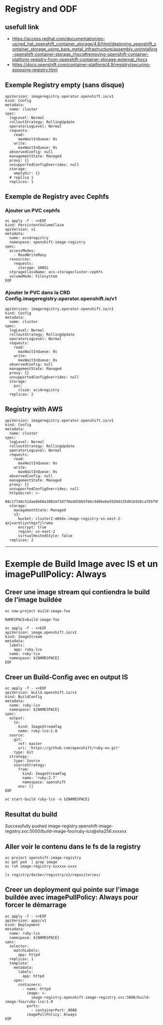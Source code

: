 # Registry and ODF

## usefull link
- https://access.redhat.com/documentation/en-us/red_hat_openshift_container_storage/4.8/html/deploying_openshift_container_storage_using_bare_metal_infrastructure/assembly_uninstalling-openshift-container-storage_rhocs#removing-openshift-container-platform-registry-from-openshift-container-storage-external_rhocs
- https://docs.openshift.com/container-platform/4.9/registry/securing-exposing-registry.html

## Exemple Registry empty (sans disque)
```
apiVersion: imageregistry.operator.openshift.io/v1
kind: Config
metadata:
  name: cluster
spec:
  logLevel: Normal
  rolloutStrategy: RollingUpdate
  operatorLogLevel: Normal
  requests:
    read:
      maxWaitInQueue: 0s
    write:
      maxWaitInQueue: 0s
  observedConfig: null
  managementState: Managed
  proxy: {}
  unsupportedConfigOverrides: null
  storage:
    emptyDir: {}
  # replica 1  
  replicas: 1
```

## Exemple de Registry avec Cephfs

### Ajouter un PVC cephfs
```
oc apply -f - <<EOF
kind: PersistentVolumeClaim
apiVersion: v1
metadata:
  name: ocs4registry
  namespace: openshift-image-registry
spec:
  accessModes:
    - ReadWriteMany
  resources:
    requests:
      storage: 100Gi
  storageClassName: ocs-storagecluster-cephfs
  volumeMode: Filesystem
EOF
```

### Ajouter le PVC dans la CRD Config.imageregistry.operator.openshift.io/v1
```
apiVersion: imageregistry.operator.openshift.io/v1
kind: Config
metadata:
  name: cluster
spec:
  logLevel: Normal
  rolloutStrategy: RollingUpdate
  operatorLogLevel: Normal
  requests:
    read:
      maxWaitInQueue: 0s
    write:
      maxWaitInQueue: 0s
  observedConfig: null
  managementState: Managed
  proxy: {}
  unsupportedConfigOverrides: null
  storage:
    pvc:
      claim: ocs4registry
  replicas: 2
```

## Registry with AWS
``` 
apiVersion: imageregistry.operator.openshift.io/v1
kind: Config
metadata:
  name: cluster
spec:
  logLevel: Normal
  rolloutStrategy: RollingUpdate
  operatorLogLevel: Normal
  requests:
    read:
      maxWaitInQueue: 0s
    write:
      maxWaitInQueue: 0s
  observedConfig: null
  managementState: Managed
  proxy: {}
  unsupportedConfigOverrides: null
  httpSecret: >-
    88c177a8c51dae6b60a3082ef3d770edd5bb5f66c9d0bebe5920d135d91b928ca765f957a92570faa083f36c2a81786a4ac25c6fdac2cc9bbe74b781c6f8440e
  storage:
    managementState: Managed
    s3:
      bucket: cluster2-m6k6x-image-registry-us-east-2-qxjvareliyvtkgsfjlrwma
      encrypt: true
      region: us-east-2
      virtualHostedStyle: false
  replicas: 2
```

---

# Exemple de Build Image avec IS et un imagePullPolicy: Always

## Creer une image stream qui contiendra le build de l'image buildée

```
oc new-project build-image-foo

NAMESPACE=build-image-foo

oc apply -f - <<EOF
apiVersion: image.openshift.io/v1
kind: ImageStream
metadata:
  labels:
    app: ruby-lco
  name: ruby-lco
  namespace: ${NAMESPACE}
EOF
```

## Creer un Build-Config avec en output IS
```
oc apply -f - <<EOF
apiVersion: build.openshift.io/v1
kind: BuildConfig
metadata:
  name: ruby-lco
  namespace: ${NAMESPACE}
spec:
  output:
    to:
      kind: ImageStreamTag
      name: ruby-lco:1.0
  source:
    git:
      ref: master
      uri: 'https://github.com/openshift/ruby-ex.git'
    type: Git
  strategy:
    type: Source
    sourceStrategy:
      from:
        kind: ImageStreamTag
        name: 'ruby:2.7'
        namespace: openshift
      env: []
EOF

oc start-build ruby-lco -n ${NAMESPACE}
```

## Resultat du build

Successfully pushed image-registry.openshift-image-registry.svc:5000/build-image-foo/ruby-lco@sha256:xxxxxx

## Aller voir le contenu dans le fs de la registry
```
oc project openshift-image-registry
oc get pod  | grep image
oc rsh image-registry-xxxxxx-xxxx

ls registry/docker/registry/v2/repositories/
```


## Creer un deployment qui pointe sur l'image buildée avec imagePullPolicy: Always pour forcer le démarrage
```
oc apply -f - <<EOF
apiVersion: apps/v1
kind: Deployment
metadata:
  name: ruby-lco
  namespace: ${NAMESPACE}
spec:
  selector:
    matchLabels:
      app: httpd
  replicas: 1
  template:
    metadata:
      labels:
        app: httpd
    spec:
      containers:
        - name: httpd
          image: >-
            image-registry.openshift-image-registry.svc:5000/build-image-foo/ruby-lco:1.0
          ports:
            - containerPort: 8080
          imagePullPolicy: Always            
EOF
```
